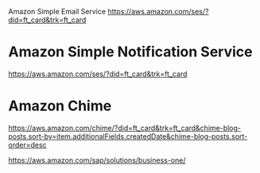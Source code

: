 Amazon Simple Email Service
https://aws.amazon.com/ses/?did=ft_card&trk=ft_card

# Amazon Simple Notification Service

https://aws.amazon.com/ses/?did=ft_card&trk=ft_card

# Amazon Chime

https://aws.amazon.com/chime/?did=ft_card&trk=ft_card&chime-blog-posts.sort-by=item.additionalFields.createdDate&chime-blog-posts.sort-order=desc

https://aws.amazon.com/sap/solutions/business-one/ 
<!--stackedit_data:
eyJoaXN0b3J5IjpbLTczMjE3NjgyNiwxMjUzMTkxNDAyXX0=
-->